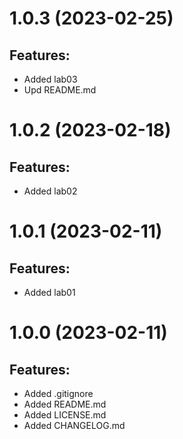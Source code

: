 # 1.0.3 (2023-02-25)
## Features: 
* Added lab03
* Upd README.md

# 1.0.2 (2023-02-18)
## Features: 
* Added lab02

# 1.0.1 (2023-02-11)
## Features: 
* Added lab01

# 1.0.0 (2023-02-11)
## Features: 
* Added .gitignore
* Added README.md
* Added LICENSE.md
* Added CHANGELOG.md
